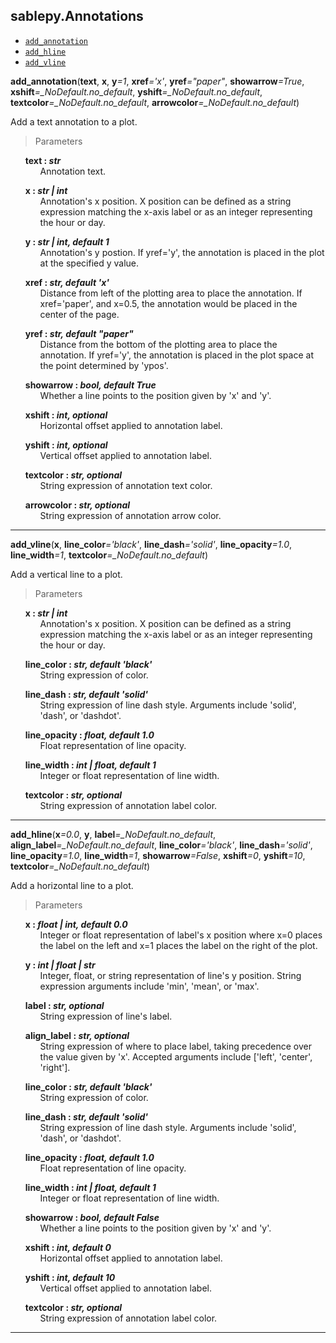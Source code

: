 ## sablepy.Annotations

- [`add_annotation`](#add-annotation)
- [`add_hline`](#add-hline)
- [`add_vline`](#add-vline)

<strong id='add-annotation'>add_annotation</strong>(<b>text</b>, <b>x</b>, <b>y</b><i>=1</i>, <b>xref</b><i>='x'</i>, <b>yref</b><i>="paper"</i>, <b>showarrow</b><i>=True</i>, <b>xshift</b><i>=\_NoDefault.no_default</i>, <b>yshift</b><i>=\_NoDefault.no_default</i>, <b>textcolor</b><i>=\_NoDefault.no_default</i>, <b>arrowcolor</b><i>=\_NoDefault.no_default</i>)

Add a text annotation to a plot.

> Parameters

<ul style='list-style: none'>
	<li id='add_annotation-text'>
		<b>text : <i>str</i></b>
		<ul style='list-style: none'>
			<li id='add_annotation-text-description'>Annotation text.</li>
		</ul>
	</li>
</ul>
<ul style='list-style: none'>
	<li id='add_annotation-x'>
		<b>x : <i>str | int</i></b>
		<ul style='list-style: none'>
			<li id='add_annotation-x-description'>Annotation's x position. X position can be defined as a string expression matching the x-axis label or as an integer representing the hour or day.</li>
		</ul>
	</li>
</ul>
<ul style='list-style: none'>
	<li id='add_annotation-y'>
		<b>y : <i>str | int, default 1</i></b>
		<ul style='list-style: none'>
			<li id='add_annotation-y-description'>Annotation's y postion. If yref='y', the annotation is placed in the plot at the specified y value.</li>
		</ul>
	</li>
</ul>
<ul style='list-style: none'>
	<li id='add_annotation-xref'>
		<b>xref : <i>str, default 'x'</i></b>
		<ul style='list-style: none'>
			<li id='add_annotation-xref-description'>Distance from left of the plotting area to place the annotation. If xref='paper', and x=0.5, the annotation would be placed in the center of the page.</li>
		</ul>
	</li>
</ul>
<ul style='list-style: none'>
	<li id='add_annotation-yref'>
		<b>yref : <i>str, default "paper"</i></b>
		<ul style='list-style: none'>
			<li id='add_annotation-yref-description'>Distance from the bottom of the plotting area to place the annotation. If yref='y', the annotation is placed in the plot space at the point determined by 'ypos'.</li>
		</ul>
	</li>
</ul>
<ul style='list-style: none'>
	<li id='add_annotation-showarrow'>
		<b>showarrow : <i>bool, default True</i></b>
		<ul style='list-style: none'>
			<li id='add_annotation-showarrow-description'>Whether a line points to the position given by 'x' and 'y'.</li>
		</ul>
	</li>
</ul>
<ul style='list-style: none'>
	<li id='add_annotation-xshift'>
		<b>xshift : <i>int, optional</i></b>
		<ul style='list-style: none'>
			<li id='add_annotation-xshift-description'>Horizontal offset applied to annotation label.</li>
		</ul>
	</li>
</ul>
<ul style='list-style: none'>
	<li id='add_annotation-yshift'>
		<b>yshift : <i>int, optional</i></b>
		<ul style='list-style: none'>
			<li id='add_annotation-yshift-description'>Vertical offset applied to annotation label.</li>
		</ul>
	</li>
</ul>
<ul style='list-style: none'>
	<li id='add_annotation-textcolor'>
		<b>textcolor : <i>str, optional</i></b>
		<ul style='list-style: none'>
			<li id='add_annotation-textcolor-description'>String expression of annotation text color.</li>
		</ul>
	</li>
</ul>
<ul style='list-style: none'>
	<li id='add_annotation-arrowcolor'>
		<b>arrowcolor : <i>str, optional</i></b>
		<ul style='list-style: none'>
			<li id='add_annotation-arrowcolor-description'>String expression of annotation arrow color.</li>
		</ul>
	</li>
</ul>

<hr>

<strong id='add-vline'>add_vline</strong>(<b>x</b>, <b>line_color</b><i>='black'</i>, <b>line_dash</b><i>='solid'</i>, <b>line_opacity</b><i>=1.0</i>, <b>line_width</b><i>=1</i>, <b>textcolor</b><i>=\_NoDefault.no_default</i>)

Add a vertical line to a plot.

> Parameters

<ul style='list-style: none'>
	<li id='add_vline-x'>
		<b>x : <i>str | int</i></b>
		<ul style='list-style: none'>
			<li id='add_vline-x-description'>Annotation's x position. X position can be defined as a string expression matching the x-axis label or as an integer representing the hour or day.</li>
		</ul>
	</li>
</ul>
<ul style='list-style: none'>
	<li id='add_vline-line_color'>
		<b>line_color : <i>str, default 'black'</i></b>
		<ul style='list-style: none'>
			<li id='add_vline-line_color-description'>String expression of color.</li>
		</ul>
	</li>
</ul>
<ul style='list-style: none'>
	<li id='add_vline-line_dash'>
		<b>line_dash : <i>str, default 'solid'</i></b>
		<ul style='list-style: none'>
			<li id='add_vline-line_dash-description'>String expression of line dash style. Arguments include 'solid', 'dash', or 'dashdot'.</li>
		</ul>
	</li>
</ul>
<ul style='list-style: none'>
	<li id='add_vline-line_opacity'>
		<b>line_opacity : <i>float, default 1.0</i></b>
		<ul style='list-style: none'>
			<li id='add_vline-line_opacity-description'>Float representation of line opacity.</li>
		</ul>
	</li>
</ul>
<ul style='list-style: none'>
	<li id='add_vline-line_width'>
		<b>line_width : <i>int | float, default 1</i></b>
		<ul style='list-style: none'>
			<li id='add_vline-line_width-description'>Integer or float representation of line width.</li>
		</ul>
	</li>
</ul>
<ul style='list-style: none'>
	<li id='add_vline-textcolor'>
		<b>textcolor : <i>str, optional</i></b>
		<ul style='list-style: none'>
			<li id='add_vline-textcolor-description'>String expression of annotation label color.</li>
		</ul>
	</li>
</ul>

<hr>

<strong id='add-hline'>add_hline</strong>(<b>x</b><i>=0.0</i>, <b>y</b>, <b>label</b><i>=\_NoDefault.no_default</i>, <b>align_label</b><i>=\_NoDefault.no_default</i>, <b>line_color</b><i>='black'</i>, <b>line_dash</b><i>='solid'</i>, <b>line_opacity</b><i>=1.0</i>, <b>line_width</b><i>=1</i>, <b>showarrow</b><i>=False</i>, <b>xshift</b><i>=0</i>, <b>yshift</b><i>=10</i>, <b>textcolor</b><i>=\_NoDefault.no_default</i>)

Add a horizontal line to a plot.

> Parameters

<ul style='list-style: none'>
	<li id='add_hline-x'>
		<b>x : <i>float | int, default 0.0</i></b>
		<ul style='list-style: none'>
			<li id='add_hline-x-description'>Integer or float representation of label's x position where x=0 places the label on the left and x=1 places the label on the right of the plot.</li>
		</ul>
	</li>
</ul>
<ul style='list-style: none'>
	<li id='add_hline-y'>
		<b>y : <i>int | float | str</i></b>
		<ul style='list-style: none'>
			<li id='add_hline-y-description'>Integer, float, or string representation of line's y position. String expression arguments include 'min', 'mean', or 'max'.</li>
		</ul>
	</li>
</ul>
<ul style='list-style: none'>
	<li id='add_hline-label'>
		<b>label : <i>str, optional</i></b>
		<ul style='list-style: none'>
			<li id='add_hline-label-description'>String expression of line's label.</li>
		</ul>
	</li>
</ul>
<ul style='list-style: none'>
	<li id='add_hline-align_label'>
		<b>align_label : <i>str, optional</i></b>
		<ul style='list-style: none'>
			<li id='add_hline-align_label-description'>String expression of where to place label, taking precedence over the value given by 'x'. Accepted arguments include ['left', 'center', 'right'].</li>
		</ul>
	</li>
</ul>
<ul style='list-style: none'>
	<li id='add_hline-line_color'>
		<b>line_color : <i>str, default 'black'</i></b>
		<ul style='list-style: none'>
			<li id='add_hline-line_color-description'>String expression of color.</li>
		</ul>
	</li>
</ul>
<ul style='list-style: none'>
	<li id='add_hline-line_dash'>
		<b>line_dash : <i>str, default 'solid'</i></b>
		<ul style='list-style: none'>
			<li id='add_hline-line_dash-description'>String expression of line dash style. Arguments include 'solid', 'dash', or 'dashdot'.</li>
		</ul>
	</li>
</ul>
<ul style='list-style: none'>
	<li id='add_hline-line_opacity'>
		<b>line_opacity : <i>float, default 1.0</i></b>
		<ul style='list-style: none'>
			<li id='add_hline-line_opacity-description'>Float representation of line opacity.</li>
		</ul>
	</li>
</ul>
<ul style='list-style: none'>
	<li id='add_hline-line_width'>
		<b>line_width : <i>int | float, default 1</i></b>
		<ul style='list-style: none'>
			<li id='add_hline-line_width-description'>Integer or float representation of line width.</li>
		</ul>
	</li>
</ul>
<ul style='list-style: none'>
	<li id='add_hline-showarrow'>
		<b>showarrow : <i>bool, default False</i></b>
		<ul style='list-style: none'>
			<li id='add_hline-showarrow-description'>Whether a line points to the position given by 'x' and 'y'.</li>
		</ul>
	</li>
</ul>
<ul style='list-style: none'>
	<li id='add_hline-xshift'>
		<b>xshift : <i>int, default 0</i></b>
		<ul style='list-style: none'>
			<li id='add_hline-xshift-description'>Horizontal offset applied to annotation label.</li>
		</ul>
	</li>
</ul>
<ul style='list-style: none'>
	<li id='add_hline-yshift'>
		<b>yshift : <i>int, default 10</i></b>
		<ul style='list-style: none'>
			<li id='add_hline-yshift-description'>Vertical offset applied to annotation label.</li>
		</ul>
	</li>
</ul>
<ul style='list-style: none'>
	<li id='add_hline-textcolor'>
		<b>textcolor : <i>str, optional</i></b>
		<ul style='list-style: none'>
			<li id='add_hline-textcolor-description'>String expression of annotation label color.</li>
		</ul>
	</li>
</ul>

<hr>
